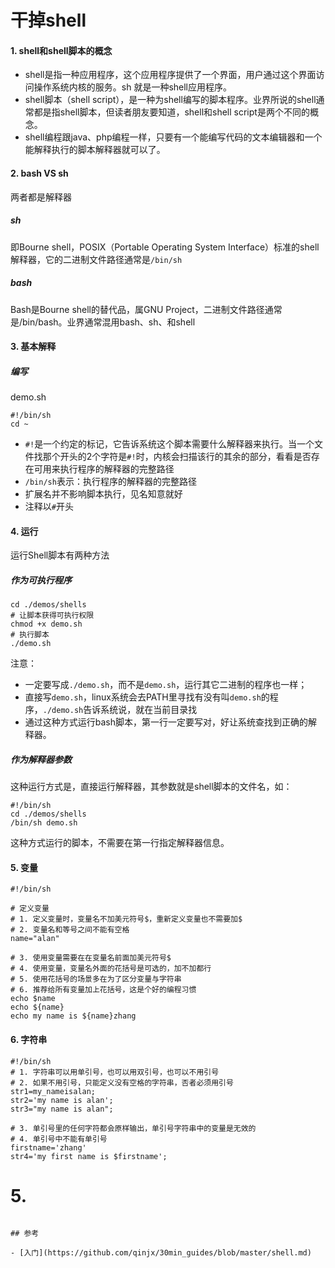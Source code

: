 # 干掉shell

#### 1. shell和shell脚本的概念
- shell是指一种应用程序，这个应用程序提供了一个界面，用户通过这个界面访问操作系统内核的服务。sh 就是一种shell应用程序。
- shell脚本（shell script），是一种为shell编写的脚本程序。业界所说的shell通常都是指shell脚本，但读者朋友要知道，shell和shell script是两个不同的概念。
- shell编程跟java、php编程一样，只要有一个能编写代码的文本编辑器和一个能解释执行的脚本解释器就可以了。

#### 2. bash VS sh

两者都是解释器

##### sh
即Bourne shell，POSIX（Portable Operating System Interface）标准的shell解释器，它的二进制文件路径通常是`/bin/sh`

##### bash

Bash是Bourne shell的替代品，属GNU Project，二进制文件路径通常是/bin/bash。业界通常混用bash、sh、和shell

#### 3. 基本解释

##### 编写

demo.sh

```shell
#!/bin/sh
cd ~
```
- `#!`是一个约定的标记，它告诉系统这个脚本需要什么解释器来执行。当一个文件找那个开头的2个字符是`#!`时，内核会扫描该行的其余的部分，看看是否存在可用来执行程序的解释器的完整路径
- `/bin/sh`表示：执行程序的解释器的完整路径
- 扩展名并不影响脚本执行，见名知意就好
- 注释以`#`开头


#### 4. 运行

运行Shell脚本有两种方法

##### 作为可执行程序

```shell
cd ./demos/shells
# 让脚本获得可执行权限
chmod +x demo.sh
# 执行脚本
./demo.sh
```

注意：
- 一定要写成`./demo.sh`，而不是`demo.sh`，运行其它二进制的程序也一样；
- 直接写`demo.sh`，linux系统会去PATH里寻找有没有叫`demo.sh`的程序，`./demo.sh`告诉系统说，就在当前目录找
- 通过这种方式运行bash脚本，第一行一定要写对，好让系统查找到正确的解释器。

##### 作为解释器参数

这种运行方式是，直接运行解释器，其参数就是shell脚本的文件名，如：

```shell
#!/bin/sh
cd ./demos/shells
/bin/sh demo.sh
```

这种方式运行的脚本，不需要在第一行指定解释器信息。

#### 5. 变量

```
#!/bin/sh

# 定义变量
# 1. 定义变量时，变量名不加美元符号$，重新定义变量也不需要加$
# 2. 变量名和等号之间不能有空格
name="alan"

# 3. 使用变量需要在在变量名前面加美元符号$
# 4. 使用变量，变量名外面的花括号是可选的，加不加都行
# 5. 使用花括号的场景多在为了区分变量与字符串
# 6. 推荐给所有变量加上花括号，这是个好的编程习惯
echo $name
echo ${name}
echo my name is ${name}zhang

```

#### 6. 字符串 

```
#!/bin/sh
# 1. 字符串可以用单引号，也可以用双引号，也可以不用引号
# 2. 如果不用引号，只能定义没有空格的字符串，否者必须用引号
str1=my_nameisalan;
str2='my name is alan';
str3="my name is alan";

# 3. 单引号里的任何字符都会原样输出，单引号字符串中的变量是无效的
# 4. 单引号中不能有单引号
firstname='zhang'
str4='my first name is $firstname';
```

# 5. 
```

## 参考

- [入门](https://github.com/qinjx/30min_guides/blob/master/shell.md)